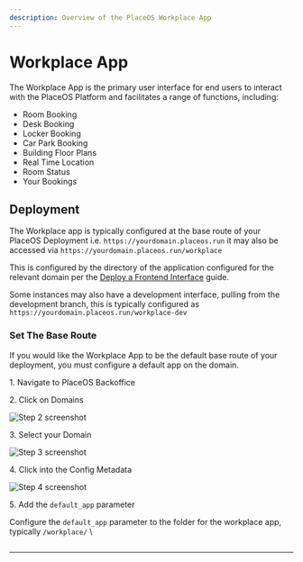```yaml
---
description: Overview of the PlaceOS Workplace App
---
```


# Workplace App

The Workplace App is the primary user interface for end users to interact with the PlaceOS Platform and facilitates a range of functions, including:

* Room Booking
* Desk Booking
* Locker Booking
* Car Park Booking
* Building Floor Plans
* Real Time Location
* Room Status
* Your Bookings

## Deployment

The Workplace app is typically configured at the base route of your PlaceOS Deployment i.e. `https://yourdomain.placeos.run` it may also be accessed via `https://yourdomain.placeos.run/workplace`&#x20;

This is configured by the directory of the application configured for the relevant domain per the [Deploy a Frontend Interface](../deploy-frontend.md) guide.

Some instances may also have a development interface, pulling from the development branch, this is typically configured as `https://yourdomain.placeos.run/workplace-dev`

### Set The Base Route

If you would like the Workplace App to be the default base route of your deployment, you must configure a default app on the domain.

1\. Navigate to PlaceOS Backoffice

2\. Click on Domains

![Step 2 screenshot](https://images.tango.us/workflows/c6ab9ee6-6558-4856-8c44-4741d474640b/steps/ec34eb0a-f844-4db3-8c2b-85532de94c6e/85b36e68-68f6-49b3-a301-efbdfd3518db.png?crop=focalpoint\&fit=crop\&fp-x=0.0628\&fp-y=0.5160\&fp-z=2.4320\&w=1200\&border=2%2CF4F2F7\&border-radius=8%2C8%2C8%2C8\&border-radius-inner=8%2C8%2C8%2C8\&blend-align=bottom\&blend-mode=normal\&blend-x=0\&blend-w=1200\&blend64=aHR0cHM6Ly9pbWFnZXMudGFuZ28udXMvc3RhdGljL21hZGUtd2l0aC10YW5nby13YXRlcm1hcmstdjIucG5n\&mark-x=21\&mark-y=286\&m64=aHR0cHM6Ly9pbWFnZXMudGFuZ28udXMvc3RhdGljL2JsYW5rLnBuZz9tYXNrPWNvcm5lcnMmYm9yZGVyPTglMkNGRjc0NDImdz0zMjQmaD04NSZmaXQ9Y3JvcCZjb3JuZXItcmFkaXVzPTEw)

3\. Select your Domain

![Step 3 screenshot](https://images.tango.us/workflows/c6ab9ee6-6558-4856-8c44-4741d474640b/steps/d68f0272-acf1-43ce-b046-7869efaca131/d38ae4a9-5e0e-483f-a627-145afb83aae4.png?crop=focalpoint\&fit=crop\&fp-x=0.2423\&fp-y=0.4598\&fp-z=1.8968\&w=1200\&border=2%2CF4F2F7\&border-radius=8%2C8%2C8%2C8\&border-radius-inner=8%2C8%2C8%2C8\&blend-align=bottom\&blend-mode=normal\&blend-x=0\&blend-w=1200\&blend64=aHR0cHM6Ly9pbWFnZXMudGFuZ28udXMvc3RhdGljL21hZGUtd2l0aC10YW5nby13YXRlcm1hcmstdjIucG5n\&mark-x=293\&mark-y=279\&m64=aHR0cHM6Ly9pbWFnZXMudGFuZ28udXMvc3RhdGljL2JsYW5rLnBuZz9tYXNrPWNvcm5lcnMmYm9yZGVyPTglMkNGRjc0NDImdz01MTcmaD05OSZmaXQ9Y3JvcCZjb3JuZXItcmFkaXVzPTEw)

4\. Click into the Config Metadata

![Step 4 screenshot](https://images.tango.us/workflows/c6ab9ee6-6558-4856-8c44-4741d474640b/steps/c29d1656-d0c2-4c32-8f35-f3cc54ecdcf6/a5dd5fd7-ec48-4c44-a69e-f976d5d154bc.png?crop=focalpoint\&fit=crop\&fp-x=0.6622\&fp-y=0.5347\&fp-z=1.3319\&w=1200\&border=2%2CF4F2F7\&border-radius=8%2C8%2C8%2C8\&border-radius-inner=8%2C8%2C8%2C8\&blend-align=bottom\&blend-mode=normal\&blend-x=0\&blend-w=1200\&blend64=aHR0cHM6Ly9pbWFnZXMudGFuZ28udXMvc3RhdGljL21hZGUtd2l0aC10YW5nby13YXRlcm1hcmstdjIucG5n\&mark-x=249\&mark-y=79\&m64=aHR0cHM6Ly9pbWFnZXMudGFuZ28udXMvc3RhdGljL2JsYW5rLnBuZz9tYXNrPWNvcm5lcnMmYm9yZGVyPTglMkNGRjc0NDImdz04MjMmaD01MDAmZml0PWNyb3AmY29ybmVyLXJhZGl1cz0xMA%3D%3D)

5\. Add the `default_app` parameter

Configure the `default_app` parameter to the folder for the workplace app, typically `/workplace/` \


<figure><img src="https://images.tango.us/workflows/c6ab9ee6-6558-4856-8c44-4741d474640b/steps/8d0c3769-2375-4a64-a5c5-6fc6ed472a8f/1237d673-30fa-46d5-b7a8-e8f8b2e14d98.png?crop=focalpoint&#x26;fit=crop&#x26;fp-x=0.5550&#x26;fp-y=0.3032&#x26;fp-z=3.0426&#x26;w=1200&#x26;border=2%2CF4F2F7&#x26;border-radius=8%2C8%2C8%2C8&#x26;border-radius-inner=8%2C8%2C8%2C8&#x26;blend-align=bottom&#x26;blend-mode=normal&#x26;blend-x=0&#x26;blend-w=1200&#x26;blend64=aHR0cHM6Ly9pbWFnZXMudGFuZ28udXMvc3RhdGljL21hZGUtd2l0aC10YW5nby13YXRlcm1hcmstdjIucG5n&#x26;mark-x=590&#x26;mark-y=300&#x26;m64=aHR0cHM6Ly9pbWFnZXMudGFuZ28udXMvc3RhdGljL2JsYW5rLnBuZz9tYXNrPWNvcm5lcnMmYm9yZGVyPTglMkNGRjc0NDImdz0yMCZoPTU3JmZpdD1jcm9wJmNvcm5lci1yYWRpdXM9MTA%3D" alt=""><figcaption></figcaption></figure>

***
